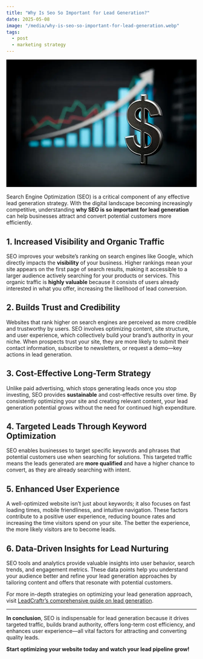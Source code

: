 ```yaml
---
title: "Why Is Seo So Important for Lead Generation?"
date: 2025-05-08
image: "/media/why-is-seo-so-important-for-lead-generation.webp"
tags:
  - post
  - marketing strategy
---
```


![Why Is Seo So Important for Lead Generation?](/media/why-is-seo-so-important-for-lead-generation.webp)

Search Engine Optimization (SEO) is a critical component of any effective lead generation strategy. With the digital landscape becoming increasingly competitive, understanding **why SEO is so important for lead generation** can help businesses attract and convert potential customers more efficiently.

## 1. Increased Visibility and Organic Traffic

SEO improves your website’s ranking on search engines like Google, which directly impacts the **visibility** of your business. Higher rankings mean your site appears on the first page of search results, making it accessible to a larger audience actively searching for your products or services. This organic traffic is **highly valuable** because it consists of users already interested in what you offer, increasing the likelihood of lead conversion.

## 2. Builds Trust and Credibility

Websites that rank higher on search engines are perceived as more credible and trustworthy by users. SEO involves optimizing content, site structure, and user experience, which collectively build your brand’s authority in your niche. When prospects trust your site, they are more likely to submit their contact information, subscribe to newsletters, or request a demo—key actions in lead generation.

## 3. Cost-Effective Long-Term Strategy

Unlike paid advertising, which stops generating leads once you stop investing, SEO provides **sustainable** and cost-effective results over time. By consistently optimizing your site and creating relevant content, your lead generation potential grows without the need for continued high expenditure.

## 4. Targeted Leads Through Keyword Optimization

SEO enables businesses to target specific keywords and phrases that potential customers use when searching for solutions. This targeted traffic means the leads generated are **more qualified** and have a higher chance to convert, as they are already searching with intent.

## 5. Enhanced User Experience

A well-optimized website isn’t just about keywords; it also focuses on fast loading times, mobile friendliness, and intuitive navigation. These factors contribute to a positive user experience, reducing bounce rates and increasing the time visitors spend on your site. The better the experience, the more likely visitors are to become leads.

## 6. Data-Driven Insights for Lead Nurturing

SEO tools and analytics provide valuable insights into user behavior, search trends, and engagement metrics. These data points help you understand your audience better and refine your lead generation approaches by tailoring content and offers that resonate with potential customers.

For more in-depth strategies on optimizing your lead generation approach, visit [LeadCraftr’s comprehensive guide on lead generation](https://leadcraftr.com/posts/lead-generation/).

---

**In conclusion**, SEO is indispensable for lead generation because it drives targeted traffic, builds brand authority, offers long-term cost efficiency, and enhances user experience—all vital factors for attracting and converting quality leads. 

**Start optimizing your website today and watch your lead pipeline grow!**
